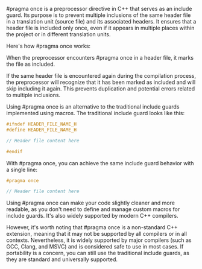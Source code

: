 #pragma once is a preprocessor directive in C++ that serves as an include guard. Its purpose is to prevent multiple inclusions of the same header file in a translation unit (source file) and its associated headers. It ensures that a header file is included only once, even if it appears in multiple places within the project or in different translation units.

Here's how #pragma once works:

When the preprocessor encounters #pragma once in a header file, it marks the file as included.

If the same header file is encountered again during the compilation process, the preprocessor will recognize that it has been marked as included and will skip including it again. This prevents duplication and potential errors related to multiple inclusions.

Using #pragma once is an alternative to the traditional include guards implemented using macros. The traditional include guard looks like this:

```cpp
#ifndef HEADER_FILE_NAME_H
#define HEADER_FILE_NAME_H

// Header file content here

#endif
```
With #pragma once, you can achieve the same include guard behavior with a single line:

```cpp
#pragma once

// Header file content here
```
Using #pragma once can make your code slightly cleaner and more readable, as you don't need to define and manage custom macros for include guards. It's also widely supported by modern C++ compilers.

However, it's worth noting that #pragma once is a non-standard C++ extension, meaning that it may not be supported by all compilers or in all contexts. Nevertheless, it is widely supported by major compilers (such as GCC, Clang, and MSVC) and is considered safe to use in most cases. If portability is a concern, you can still use the traditional include guards, as they are standard and universally supported.